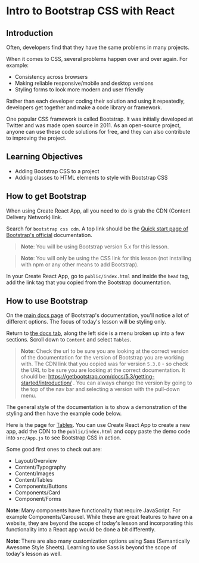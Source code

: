 # Intro to Bootstrap CSS with React

## Introduction

Often, developers find that they have the same problems in many projects.

When it comes to CSS, several problems happen over and over again. For example:

- Consistency across browsers
- Making reliable responsive/mobile and desktop versions
- Styling forms to look more modern and user friendly

Rather than each developer coding their solution and using it repeatedly, developers get together and make a code library or framework.

One popular CSS framework is called Bootstrap. It was initially developed at Twitter and was made open source in 2011. As an open-source project, anyone can use these code solutions for free, and they can also contribute to improving the project.

## Learning Objectives

- Adding Bootstrap CSS to a project
- Adding classes to HTML elements to style with Bootstrap CSS

## How to get Bootstrap

When using Create React App, all you need to do is grab the CDN (Content Delivery Network) link.

Search for `bootstrap css cdn`. A top link should be the [Quick start page of Bootstrap's official](https://getbootstrap.com/docs/4.3/getting-started/introduction/) documentation.

> **Note**: You will be using Bootstrap version 5.x for this lesson.

> **Note**: You will only be using the CSS link for this lesson (not installing with npm or any other means to add Bootstrap).

In your Create React App, go to `public/index.html` and inside the `head` tag, add the link tag that you copied from the Bootstrap documentation.

## How to use Bootstrap

On the [main docs page](https://getbootstrap.com/docs/5.3/examples/) of Bootstrap's documentation, you'll notice a lot of different options. The focus of today's lesson will be styling only.

Return to [the docs tab](https://getbootstrap.com/docs/5.3/getting-started/introduction/), along the left side is a menu broken up into a few sections. Scroll down to `Content` and select `Tables`.

> **Note**: Check the url to be sure you are looking at the correct version of the documentation for the version of Bootstrap you are working with. The CDN link that you copied was for version `5.3.0` - so check the URL to be sure you are looking at the correct documentation. It should be: https://getbootstrap.com/docs/5.3/getting-started/introduction/ . You can always change the version by going to the top of the nav bar and selecting a version with the pull-down menu.

The general style of the documentation is to show a demonstration of the styling and then have the example code below.

Here is the page for [Tables](https://getbootstrap.com/docs/5.3/content/tables/). You can use Create React App to create a new app, add the CDN to the `public/index.html` and copy paste the demo code into `src/App.js` to see Bootstrap CSS in action.

Some good first ones to check out are:

- Layout/Overview
- Content/Typography
- Content/Images
- Content/Tables
- Components/Buttons
- Components/Card
- Component/Forms

**Note**: Many components have functionality that require JavaScript. For example Components/Carousel. While these are great features to have on a website, they are beyond the scope of today's lesson and incorporating this functionality into a React app would be done a bit differently.

**Note**: There are also many customization options using Sass (Semantically Awesome Style Sheets). Learning to use Sass is beyond the scope of today's lesson as well.
